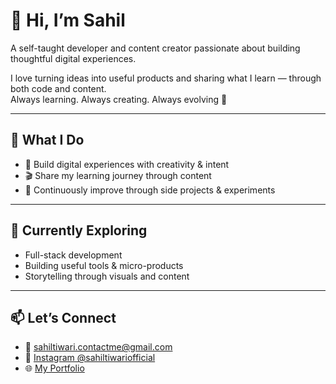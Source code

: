 # 👋 Hi, I’m Sahil

A self-taught developer and content creator passionate about building thoughtful digital experiences.

I love turning ideas into useful products and sharing what I learn — through both code and content.  
Always learning. Always creating. Always evolving 🚀

---

## 🔧 What I Do

- 📱 Build digital experiences with creativity & intent  
- 🎬 Share my learning journey through content  
- 🧠 Continuously improve through side projects & experiments

---

## 🧠 Currently Exploring

- Full-stack development  
- Building useful tools & micro-products  
- Storytelling through visuals and content

---

## 📫 Let’s Connect

- 📧 [sahiltiwari.contactme@gmail.com](mailto:sahiltiwari.contactme@gmail.com)  
- 📸 [Instagram @sahiltiwariofficial](https://instagram.com/sahiltiwariofficial)
- 🌐 [My Portfolio](https://sahil-lime-five.vercel.app/)
